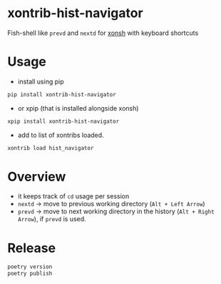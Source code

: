 # xontrib-hist-navigator

Fish-shell like `prevd` and `nextd` for [xonsh](https://github.com/xonsh/xonsh/) with keyboard shortcuts

# Usage

- install using pip 
```sh
pip install xontrib-hist-navigator
```

- or xpip (that is installed alongside xonsh)
```sh
xpip install xontrib-hist-navigator
```

- add to list of xontribs loaded.
```sh
xontrib load hist_navigator
```

# Overview

- it keeps track of `cd` usage per session
- `nextd` -> move to previous working directory (`Alt + Left Arrow`)
- `prevd` -> move to next working directory in the history (`Alt + Right Arrow`), if `prevd` is used.

# Release

```sh
poetry version
poetry publish
```
